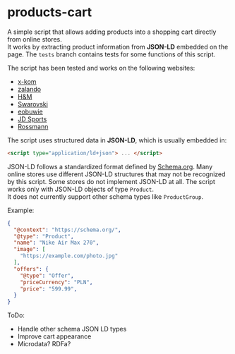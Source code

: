 # products-cart
A simple script that allows adding products into a shopping cart directly from online stores.  
It works by extracting product information from **JSON-LD** embedded on the page.
The `tests` branch contains tests for some functions of this script.

The script has been tested and works on the following websites:
- [x-kom](https://www.x-kom.pl)  
- [zalando](https://www.zalando.pl)  
- [H&M](https://www2.hm.com)  
- [Swarovski](https://www.swarovski.com)  
- [eobuwie](https://www.eobuwie.com.pl)  
- [JD Sports](https://www.jdsports.pl)  
- [Rossmann](https://www.rossmann.pl)

The script uses structured data in **JSON-LD**, which is usually embedded in:

```html 
<script type="application/ld+json"> ... </script>
```

JSON-LD follows a standardized format defined by [Schema.org](https://schema.org/Product).
Many online stores use different JSON-LD structures that may not be recognized by this script.
Some stores do not implement JSON-LD at all.
The script works only with JSON-LD objects of type `Product`.  
It does not currently support other schema types like `ProductGroup`.

Example:
```json
{
  "@context": "https://schema.org/",
  "@type": "Product",
  "name": "Nike Air Max 270",
  "image": [
    "https://example.com/photo.jpg"
  ],
  "offers": {
    "@type": "Offer",
    "priceCurrency": "PLN",
    "price": "599.99",
  }
}
```

ToDo:
- Handle other schema JSON LD types
- Improve cart appearance
- Microdata? RDFa?

